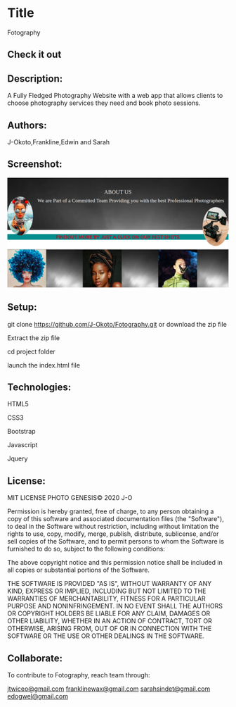 # Title
Fotography


## Check it out

## Description:

A Fully Fledged Photography Website with a web app that allows clients to choose photography services they need and book photo sessions.

## Authors:

J-Okoto,Frankline,Edwin and Sarah

## Screenshot:

![picture](/images/Screenshot.png?raw=true "Title")

## Setup:

git clone https://github.com/J-Okoto/Fotography.git or download the zip file

Extract the zip file

cd project folder

launch the index.html file

## Technologies:

HTML5

CSS3

Bootstrap

Javascript

Jquery



## License:

MIT LICENSE  PHOTO GENESIS© 2020 J-O


Permission is hereby granted, free of charge, to any person obtaining a copy
of this software and associated documentation files (the "Software"), to deal
in the Software without restriction, including without limitation the rights
to use, copy, modify, merge, publish, distribute, sublicense, and/or sell
copies of the Software, and to permit persons to whom the Software is
furnished to do so, subject to the following conditions:

The above copyright notice and this permission notice shall be included in all
copies or substantial portions of the Software.

THE SOFTWARE IS PROVIDED "AS IS", WITHOUT WARRANTY OF ANY KIND, EXPRESS OR
IMPLIED, INCLUDING BUT NOT LIMITED TO THE WARRANTIES OF MERCHANTABILITY,
FITNESS FOR A PARTICULAR PURPOSE AND NONINFRINGEMENT. IN NO EVENT SHALL THE
AUTHORS OR COPYRIGHT HOLDERS BE LIABLE FOR ANY CLAIM, DAMAGES OR OTHER
LIABILITY, WHETHER IN AN ACTION OF CONTRACT, TORT OR OTHERWISE, ARISING FROM,
OUT OF OR IN CONNECTION WITH THE SOFTWARE OR THE USE OR OTHER DEALINGS IN THE
SOFTWARE.

## Collaborate:

To contribute to Fotography, reach team through:

jtwiceo@gmail.com
franklinewax@gmail.com
sarahsindet@gmail.com
edogwel@gmail.com
